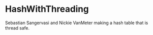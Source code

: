 HashWithThreading
=================

Sebastian Sangervasi and Nickie VanMeter making a hash table that is thread safe.